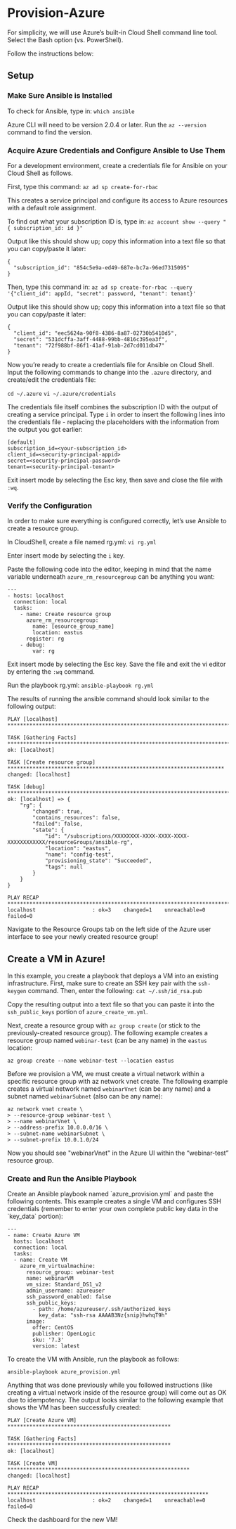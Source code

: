 # Provision-Azure

For simplicity, we will use Azure’s built-in Cloud Shell command line tool.  Select the Bash option (vs. PowerShell).

Follow the instructions below:

<h2>Setup</h2>

<h3>Make Sure Ansible is Installed</h3>

To check for Ansible, type in:
`which ansible`

Azure CLI will need to be version 2.0.4 or later.  Run the `az --version` command to find the version.

<h3>Acquire Azure Credentials and Configure Ansible to Use Them</h3>

For a development environment, create a credentials file for Ansible on your Cloud Shell as follows.

First, type this command:
`az ad sp create-for-rbac`

This creates a service principal and configure its access to Azure resources with a default role assignment.

To find out what your subscription ID is, type in:
`az account show --query "{ subscription_id: id }"`

Output like this should show up; copy this information into a text file so that you can copy/paste it later:

```
{
  "subscription_id": "854c5e9a-ed49-687e-bc7a-96ed7315095"
}
```

Then, type this command in:
`az ad sp create-for-rbac --query '{"client_id": appId, "secret": password, "tenant": tenant}'`

Output like this should show up; copy this information into a text file so that you can copy/paste it later:
```
{
  "client_id": "eec5624a-90f8-4386-8a87-02730b5410d5",
  "secret": "531dcffa-3aff-4488-99bb-4816c395ea3f",
  "tenant": "72f988bf-86f1-41af-91ab-2d7cd011db47"
}
```

Now you’re ready to create a credentials file for Ansible on Cloud Shell.  Input the following commands to change into the `.azure` directory, and create/edit the credentials file:

`cd ~/.azure`
`vi ~/.azure/credentials`

The credentials file itself combines the subscription ID with the output of creating a service principal.  Type `i` in order to insert the following lines into the credentials file - replacing the placeholders with the information from the output you got earlier:

```
[default]
subscription_id=<your-subscription_id>
client_id=<security-principal-appid>
secret=<security-principal-password>
tenant=<security-principal-tenant>
```

Exit insert mode by selecting the Esc key, then save and close the file with `:wq`.

<h3>Verify the Configuration</h3>

In order to make sure everything is configured correctly, let’s use Ansible to create a resource group.

In CloudShell, create a file named rg.yml:
`vi rg.yml`

Enter insert mode by selecting the `i` key.

Paste the following code into the editor, keeping in mind that the name variable underneath `azure_rm_resourcegroup` can be anything you want:

```
---
- hosts: localhost
  connection: local
  tasks:
    - name: Create resource group
      azure_rm_resourcegroup:
        name: [esource_group_name]
        location: eastus
      register: rg
    - debug:
        var: rg
```

Exit insert mode by selecting the Esc key.  Save the file and exit the vi editor by entering the `:wq` command.

Run the playbook rg.yml:
`ansible-playbook rg.yml`

The results of running the ansible command should look similar to the following output:
 
```
PLAY [localhost] *********************************************************************************

TASK [Gathering Facts] ***************************************************************************
ok: [localhost]

TASK [Create resource group] *********************************************************************
changed: [localhost]

TASK [debug] *************************************************************************************
ok: [localhost] => {
    "rg": {
        "changed": true,
        "contains_resources": false,
        "failed": false,
        "state": {
            "id": "/subscriptions/XXXXXXXX-XXXX-XXXX-XXXX-XXXXXXXXXXXX/resourceGroups/ansible-rg",
            "location": "eastus",
            "name": "config-test",
            "provisioning_state": "Succeeded",
            "tags": null
        }
    }
}

PLAY RECAP ***************************************************************************************
localhost                  : ok=3    changed=1    unreachable=0    failed=0
```

Navigate to the Resource Groups tab on the left side of the Azure user interface to see your newly created resource group!


<h2>Create a VM in Azure!</h2>

In this example, you create a playbook that deploys a VM into an existing infrastructure.  First, make sure to create an SSH key pair with the `ssh-keygen` command.  Then, enter the following:
`cat ~/.ssh/id_rsa.pub`

Copy the resulting output into a text file so that you can paste it into the `ssh_public_keys` portion of `azure_create_vm.yml`.

Next, create a resource group with `az group create` (or stick to the previously-created resource group). The following example creates a resource group named `webinar-test` (can be any name) in the `eastus` location:

`az group create --name webinar-test --location eastus`

Before we provision a VM, we must create a virtual network within a specific resource group with az network vnet create. The following example creates a virtual network named `webinarVnet` (can be any name) and a subnet named `webinarSubnet` (also can be any name):

```
az network vnet create \
> --resource-group webinar-test \
> --name webinarVnet \
> --address-prefix 10.0.0.0/16 \
> --subnet-name webinarSubnet \
> --subnet-prefix 10.0.1.0/24
```

Now you should see "webinarVnet" in the Azure UI within the “webinar-test” resource group.

<h3>Create and Run the Ansible Playbook</h3>
Create an Ansible playbook named `azure_provision.yml` and paste the following contents. This example creates a single VM and configures SSH credentials (remember to enter your own complete public key data in the `key_data` portion):

```
---
- name: Create Azure VM
  hosts: localhost
  connection: local
  tasks:
  - name: Create VM
    azure_rm_virtualmachine:
      resource_group: webinar-test
      name: webinarVM
      vm_size: Standard_DS1_v2
      admin_username: azureuser
      ssh_password_enabled: false
      ssh_public_keys: 
        - path: /home/azureuser/.ssh/authorized_keys
          key_data: "ssh-rsa AAAAB3Nz{snip}hwhqT9h"
      image:
        offer: CentOS
        publisher: OpenLogic
        sku: '7.3'
        version: latest
```

To create the VM with Ansible, run the playbook as follows:

`ansible-playbook azure_provision.yml`

Anything that was done previously while you followed instructions (like creating a virtual network inside of the resource group) will come out as OK due to idempotency.  The output looks similar to the following example that shows the VM has been successfully created:

```
PLAY [Create Azure VM] ****************************************************

TASK [Gathering Facts] ****************************************************
ok: [localhost]

TASK [Create VM] **********************************************************
changed: [localhost]

PLAY RECAP ****************************************************************
localhost                  : ok=2    changed=1    unreachable=0    failed=0
```

Check the dashboard for the new VM!


